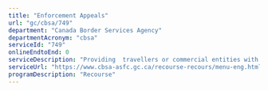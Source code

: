 ```yaml
---
title: "Enforcement Appeals"
url: "gc/cbsa/749"
department: "Canada Border Services Agency"
departmentAcronym: "cbsa"
serviceId: "749"
onlineEndtoEnd: 0
serviceDescription: "Providing  travellers or commercial entities with a ministerial decision with respect to a review of an enforcement action issued and/or a trusted traveller membership decision."
serviceUrl: "https://www.cbsa-asfc.gc.ca/recourse-recours/menu-eng.html"
programDescription: "Recourse"
---
```


